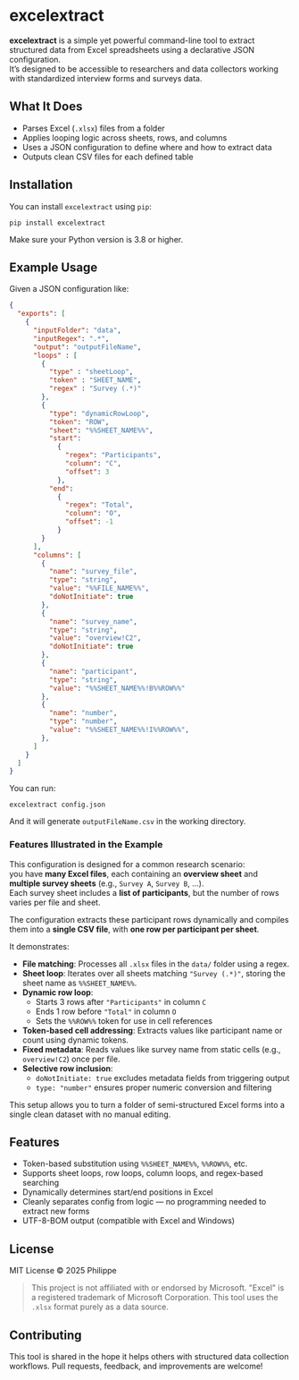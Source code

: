 # excelextract

**excelextract** is a simple yet powerful command-line tool to extract structured data from Excel spreadsheets using a declarative JSON configuration.  
It’s designed to be accessible to researchers and data collectors working with standardized interview forms and surveys data.

## What It Does

- Parses Excel (`.xlsx`) files from a folder
- Applies looping logic across sheets, rows, and columns
- Uses a JSON configuration to define where and how to extract data
- Outputs clean CSV files for each defined table

## Installation

You can install `excelextract` using `pip`:

```
pip install excelextract
```

Make sure your Python version is 3.8 or higher.

## Example Usage

Given a JSON configuration like:

```json
{
  "exports": [
    {
      "inputFolder": "data",
      "inputRegex": ".*",
      "output": "outputFileName",
      "loops" : [
        {
          "type" : "sheetLoop",
          "token" : "SHEET_NAME",
          "regex" : "Survey (.*)"
        },
        {
          "type": "dynamicRowLoop",
          "token": "ROW",
          "sheet": "%%SHEET_NAME%%",
          "start": 
            {
              "regex": "Participants",
              "column": "C",
              "offset": 3
            },
          "end": 
            {
              "regex": "Total",
              "column": "O",
              "offset": -1
            }
        }
      ],
      "columns": [
        {
          "name": "survey_file",
          "type": "string",
          "value": "%%FILE_NAME%%",
          "doNotInitiate": true
        },
        {
          "name": "survey_name",
          "type": "string",
          "value": "overview!C2",
          "doNotInitiate": true
        },
        {
          "name": "participant",
          "type": "string",
          "value": "%%SHEET_NAME%%!B%%ROW%%"
        },
        {
          "name": "number",
          "type": "number",
          "value": "%%SHEET_NAME%%!I%%ROW%%",
        },
      ]
    }
  ]
}
```

You can run:

```
excelextract config.json
```

And it will generate `outputFileName.csv` in the working directory.

### Features Illustrated in the Example

This configuration is designed for a common research scenario:  
you have **many Excel files**, each containing an **overview sheet** and **multiple survey sheets** (e.g., `Survey A`, `Survey B`, ...).  
Each survey sheet includes a **list of participants**, but the number of rows varies per file and sheet.

The configuration extracts these participant rows dynamically and compiles them into a **single CSV file**, with **one row per participant per sheet**.

It demonstrates:

- **File matching**: Processes all `.xlsx` files in the `data/` folder using a regex.
- **Sheet loop**: Iterates over all sheets matching `"Survey (.*)"`, storing the sheet name as `%%SHEET_NAME%%`.
- **Dynamic row loop**:
  - Starts 3 rows after `"Participants"` in column `C`
  - Ends 1 row before `"Total"` in column `O`
  - Sets the `%%ROW%%` token for use in cell references
- **Token-based cell addressing**: Extracts values like participant name or count using dynamic tokens.
- **Fixed metadata**: Reads values like survey name from static cells (e.g., `overview!C2`) once per file.
- **Selective row inclusion**:
  - `doNotInitiate: true` excludes metadata fields from triggering output
  - `type: "number"` ensures proper numeric conversion and filtering

This setup allows you to turn a folder of semi-structured Excel forms into a single clean dataset with no manual editing.


## Features

- Token-based substitution using `%%SHEET_NAME%%`, `%%ROW%%`, etc.
- Supports sheet loops, row loops, column loops, and regex-based searching
- Dynamically determines start/end positions in Excel
- Cleanly separates config from logic — no programming needed to extract new forms
- UTF-8-BOM output (compatible with Excel and Windows)

## License

MIT License © 2025 Philippe

> This project is not affiliated with or endorsed by Microsoft. "Excel" is a registered trademark of Microsoft Corporation. This tool uses the `.xlsx` format purely as a data source.

## Contributing

This tool is shared in the hope it helps others with structured data collection workflows. Pull requests, feedback, and improvements are welcome!

